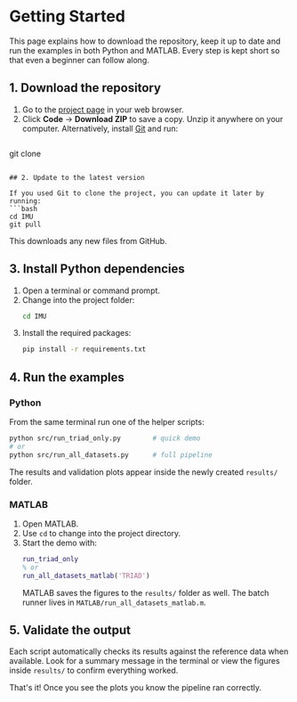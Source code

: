 # Getting Started

This page explains how to download the repository, keep it up to date and run the examples in both Python and MATLAB. Every step is kept short so that even a beginner can follow along.

## 1. Download the repository

1. Go to the [project page](https://github.com/.../IMU) in your web browser.
2. Click **Code** → **Download ZIP** to save a copy.
   Unzip it anywhere on your computer.
   Alternatively, install [Git](https://git-scm.com/) and run:
   ```bash
git clone <repo-url>
```

## 2. Update to the latest version

If you used Git to clone the project, you can update it later by running:
```bash
cd IMU
git pull
```
This downloads any new files from GitHub.

## 3. Install Python dependencies

1. Open a terminal or command prompt.
2. Change into the project folder:
   ```bash
   cd IMU
   ```
3. Install the required packages:
   ```bash
   pip install -r requirements.txt
   ```

## 4. Run the examples

### Python

From the same terminal run one of the helper scripts:
```bash
python src/run_triad_only.py        # quick demo
# or
python src/run_all_datasets.py      # full pipeline
```
The results and validation plots appear inside the newly created `results/` folder.

### MATLAB

1. Open MATLAB.
2. Use `cd` to change into the project directory.
3. Start the demo with:
   ```matlab
   run_triad_only
   % or
   run_all_datasets_matlab('TRIAD')
   ```
   MATLAB saves the figures to the `results/` folder as well. The batch runner lives in `MATLAB/run_all_datasets_matlab.m`.

## 5. Validate the output

Each script automatically checks its results against the reference data when available. Look for a summary message in the terminal or view the figures inside `results/` to confirm everything worked.

That's it! Once you see the plots you know the pipeline ran correctly.
